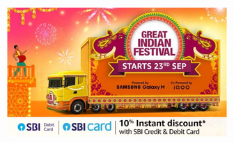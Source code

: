 <html>
<head>
<body>
<title>Amazon Affiliate Marketing by Nithish Nandha</title>
<p style="background-image: url('[img_girl.jpg](https://images.pexels.com/photos/2341290/pexels-photo-2341290.jpeg?auto=compress&cs=tinysrgb&w=1260&h=750&dpr=1)');">

<img src="grt.jpg" alt="Great Indian Festival 2022">

</head>
</body>
</html>
